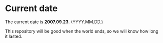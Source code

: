 # Current date

The current date is **2007.09.23.** (YYYY.MM.DD.)

This repository will be good when the world ends, so we will know how long it lasted.